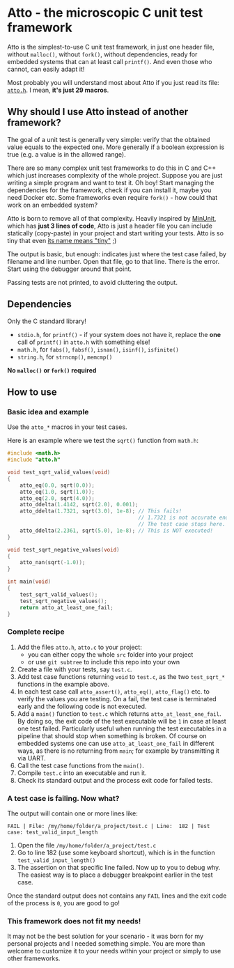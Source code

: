 Atto - the microscopic C unit test framework
===============================================================================

Atto is the simplest-to-use C unit test framework, in just one header file,
without `malloc()`, without `fork()`, without dependencies, ready for
embedded systems that can at least call `printf()`. And even those who cannot,
can easily adapt it!

Most probably you will understand most about Atto if you just read its
file: [`atto.h`](src/atto.h). I mean, **it's just 29 macros**.



Why should I use Atto instead of another framework?
-------------------------------------------------------

The goal of a unit test is generally very simple: verify that the obtained
value equals to the expected one. More generally if a boolean expression is
true (e.g. a value is in the allowed range).

There are so many complex unit test frameworks to do this in C and C++
which just increases complexity of the whole project. Suppose you are just
writing a simple program and want to test it. Oh boy! Start managing the
dependencies for the framework, check if you can install it, maybe you need
Docker etc. Some frameworks even require `fork()` - how could that work on
an embedded system?

Atto is born to remove all of that complexity. Heavily inspired by
[MinUnit](http://www.jera.com/techinfo/jtns/jtn002.html), which has **just 3
lines of code**, Atto is just a header file you can include statically
(copy-paste) in your project and start writing your tests. Atto is so tiny that
even [its name means "tiny"](https://en.wikipedia.org/wiki/Atto-) ;)

The output is basic, but enough: indicates just where the test case failed, by
filename and line number. Open that file, go to that line. There is the error.
Start using the debugger around that point.

Passing tests are not printed, to avoid cluttering the output.



Dependencies
----------------------------------------

Only the C standard library!

- `stdio.h`, for `printf()` - if your system does not have it, replace the
  **one** call of `printf()` in `atto.h` with something else!
- `math.h`, for `fabs()`, `fabsf()`, `isnan()`, `isinf()`, `isfinite()`
- `string.h`, for `strncmp()`, `memcmp()`

**No `malloc()` or `fork()` required**



How to use
----------------------------------------

### Basic idea and example

Use the `atto_*` macros in your test cases.

Here is an example where we test the `sqrt()` function from `math.h`:

```c
#include <math.h>
#include "atto.h"

void test_sqrt_valid_values(void)
{
    atto_eq(0.0, sqrt(0.0));
    atto_eq(1.0, sqrt(1.0));
    atto_eq(2.0, sqrt(4.0));
    atto_ddelta(1.4142, sqrt(2.0), 0.001);
    atto_ddelta(1.7321, sqrt(3.0), 1e-8); // This fails!
                                          // 1.7321 is not accurate enough
                                          // The test case stops here.
    atto_ddelta(2.2361, sqrt(5.0), 1e-8); // This is NOT executed!
}

void test_sqrt_negative_values(void)
{
    atto_nan(sqrt(-1.0));
}

int main(void)
{
    test_sqrt_valid_values();
    test_sqrt_negative_values();
    return atto_at_least_one_fail;
}
```


### Complete recipe

1. Add the files `atto.h`, `atto.c` to your project:
   - you can either copy the whole `src` folder into your project
   - or use `git subtree` to include this repo into your own
2. Create a file with your tests, say `test.c`.
3. Add test case functions returning `void` to `test.c`, as the two
  `test_sqrt_*` functions in the example above.
4. In each test case call `atto_assert()`, `atto_eq()`, `atto_flag()` etc.
   to verify the values you are testing. On a fail, the test case is terminated
   early and the following code is not executed.
5. Add a `main()` function to `test.c` which returns `atto_at_least_one_fail`.
   By doing so, the exit code of the test executable will be `1` in case at 
   least one test failed. Particularly useful when running the test executables
   in a pipeline that should stop when something is broken. Of course on 
   embedded systems one can use `atto_at_least_one_fail` in different ways, as
   there is no returning from `main`; for example by transmitting it via UART.
6. Call the test case functions from the `main()`.
7. Compile `test.c` into an executable and run it.
8. Check its standard output and the process exit code for failed tests.


### A test case is failing. Now what?

The output will contain one or more lines like:

```
FAIL | File: /my/home/folder/a_project/test.c | Line:  182 | Test case: test_valid_input_length
```

1. Open the file `/my/home/folder/a_project/test.c`
2. Go to line 182 (use some keyboard shortcut), which is in the function
   `test_valid_input_length()`
3. The assertion on that specific line failed. Now up to you to debug why.
   The easiest way is to place a debugger breakpoint earlier in the test case.
   
Once the standard output does not contains any `FAIL` lines and the exit code
of the process is `0`, you are good to go!


### This framework does not fit my needs!

It may not be the best solution for your scenario - it was born for my
personal projects and I needed something simple. You are more than welcome
to customize it to your needs within your project or simply
to use other frameworks.

